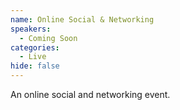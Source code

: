 ```yaml
---
name: Online Social & Networking
speakers:
  - Coming Soon
categories:
  - Live
hide: false
---
```


An online social and networking event.